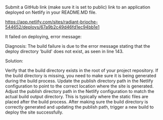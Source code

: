 Submit a GitHub link (make sure it is set to public) link to an application deployed on Netlify in your README.MD file.

https://app.netlify.com/sites/radiant-brioche-544652/deploys/67a9b2c49d46fd1ec94bb1e1

It failed on deploying, error message:

Diagnosis: The build failure is due to the error message stating that the deploy directory 'build' does not exist, as seen in line 143.

Solution:

Verify that the build directory exists in the root of your project repository.
If the build directory is missing, you need to make sure it is being generated during the build process.
Update the publish directory path in the Netlify configuration to point to the correct location where the site is generated.
Adjust the publish directory path in the Netlify configuration to match the actual build output directory. This is typically where the static files are placed after the build process.
After making sure the build directory is correctly generated and updating the publish path, trigger a new build to deploy the site successfully.